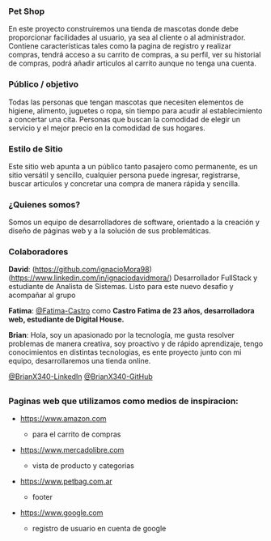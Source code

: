 ### Pet Shop
En este proyecto construiremos una tienda de mascotas donde debe proporcionar facilidades al usuario, ya sea al cliente o al administrador. Contiene características tales como la pagina de registro y realizar compras, tendrá acceso a su carrito de compras, a su perfil, ver su historial de compras, podrá añadir articulos al carrito aunque no tenga una cuenta.

### Público / objetivo
Todas las personas que tengan mascotas que necesiten elementos de higiene, alimento, juguetes o ropa, sin tiempo para acudir al establecimiento a concertar una cita. Personas que buscan la comodidad de elegir un servicio y el mejor precio en la comodidad de sus hogares.
### Estilo de Sitio
Este sitio web apunta a un público tanto pasajero como permanente, es un sitio versátil y sencillo, cualquier persona puede ingresar, registrarse, buscar articulos y concretar una compra de manera rápida y sencilla.

### ¿Quienes somos?
Somos un equipo de desarrolladores de software, orientado a la creación y diseño de páginas web y a la solución de sus problemáticas.

### Colaboradores

**David**:
(https://github.com/ignacioMora98) (https://www.linkedin.com/in/ignaciodavidmora/) Desarrollador FullStack y estudiante de Analista de Sistemas. Listo para este nuevo desafio y acompañar al grupo

**Fatima**:
[@Fatima-Castro](https://github.com/Fatima-Castro) como **Castro Fatima de 23 años, desarrolladora web, estudiante de Digital House.**

**Brian**:
Hola, soy un apasionado por la tecnología, me gusta resolver problemas de manera creativa, soy proactivo y de rápido aprendizaje, tengo conocimientos en distintas tecnologias, es ente proyecto junto con mi equipo, desarrollaremos una tienda online.

[@BrianX340-LinkedIn](https://www.linkedin.com/in/brianx340/)
[@BrianX340-GitHub](https://github.com/BrianX340)


##
### Paginas web que utilizamos como medios de inspiracion:
* https://www.amazon.com  
    * para el carrito de compras

* https://www.mercadolibre.com  
   * vista de producto y categorias

* https://www.petbag.com.ar  
   * footer 

* https://www.google.com  
   * registro de usuario en cuenta de google

 

